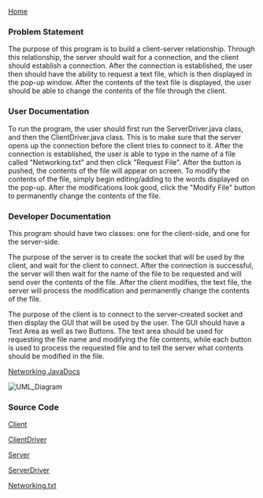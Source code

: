 [Home](https://github.com/mstensby)

### Problem Statement
The purpose of this program is to build a client-server relationship. Through this relationship, the server should wait for a connection, and the client should establish a connection. After the connection is established, the user then should have the ability to request a text file, which is then displayed in the pop-up window. After the contents of the text file is displayed, the user should be able to change the contents of the file through the client. 

### User Documentation
To run the program, the user should first run the ServerDriver.java class, and then the ClientDriver.java class. This is to make sure that the server opens up the connection before the client tries to connect to it. After the connection is established, the user is able to type in the name of a file called "Networking.txt" and then click "Request File". After the button is pushed, the contents of the file will appear on screen. To modify the contents of the file, simply begin editing/adding to the words displayed on the pop-up. After the modifications look good, click the "Modify File" button to permanently change the contents of the file. 

### Developer Documentation
This program should have two classes: one for the client-side, and one for the server-side.

The purpose of the server is to create the socket that will be used by the client, and wait for the client to connect. After the connection is successful, the server will then wait for the name of the file to be requested and will send over the contents of the file. After the client modifies, the text file, the server will process the modification and permanently change the contents of the file. 

The purpose of the client is to connect to the server-created socket and then display the GUI that will be used by the user. The GUI should have a Text Area as well as two Buttons. The text area should be used for requesting the file name and modifying the file contents, while each button is used to process the requested file and to tell the server what contents should be modified in the file. 

[Networking JavaDocs](http://localhost:8000/mstensby/oral_exam2/Networking/doc/package-summary.html)

![UML_Diagram](https://class-git.engineering.uiowa.edu/swd2023fall/mstensby/-/raw/main/oral_exam2/Networking/NetworkingUMLDiagram.png)
### Source Code
[Client](https://class-git.engineering.uiowa.edu/swd2023fall/mstensby/-/blob/main/oral_exam2/Networking/src/Client.java)

[ClientDriver](https://class-git.engineering.uiowa.edu/swd2023fall/mstensby/-/blob/main/oral_exam2/Networking/src/ClientDriver.java)

[Server](https://class-git.engineering.uiowa.edu/swd2023fall/mstensby/-/blob/main/oral_exam2/Networking/src/Server.java)

[ServerDriver](https://class-git.engineering.uiowa.edu/swd2023fall/mstensby/-/blob/main/oral_exam2/Networking/src/ServerDriver.java)

[Networking.txt](https://class-git.engineering.uiowa.edu/swd2023fall/mstensby/-/blob/main/oral_exam2/Networking/src/Networking.txt)
